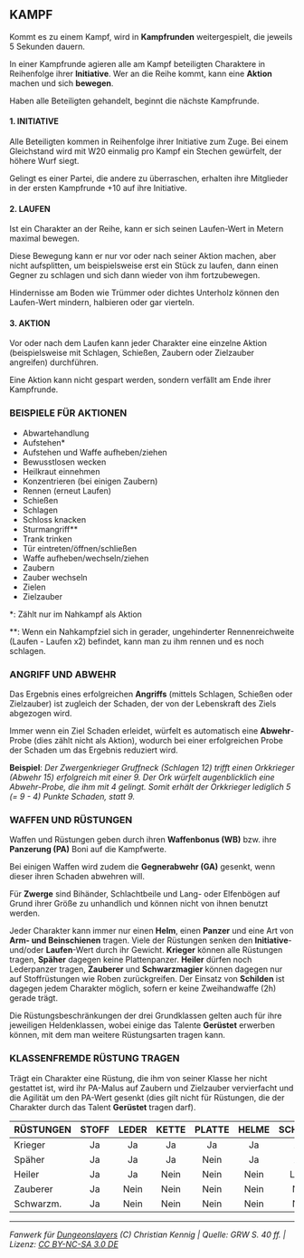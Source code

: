 ## KAMPF

Kommt es zu einem Kampf, wird in **Kampfrunden** weitergespielt, die jeweils 5 Sekunden dauern.

In einer Kampfrunde agieren alle am Kampf beteiligten Charaktere in Reihenfolge ihrer **Initiative**. Wer an die Reihe kommt, kann eine **Aktion** machen und sich **bewegen**.

Haben alle Beteiligten gehandelt, beginnt die nächste Kampfrunde.

#### 1. INITIATIVE

Alle Beteiligten kommen in Reihenfolge ihrer Initiative zum Zuge. Bei einem Gleichstand wird mit W20 einmalig pro Kampf ein Stechen gewürfelt, der höhere Wurf siegt.

Gelingt es einer Partei, die andere zu überraschen, erhalten ihre Mitglieder in der ersten Kampfrunde +10 auf ihre Initiative.

#### 2. LAUFEN

Ist ein Charakter an der Reihe, kann er sich seinen Laufen-Wert in Metern maximal bewegen.

Diese Bewegung kann er nur vor oder nach seiner Aktion machen, aber nicht aufsplitten, um beispielsweise erst ein Stück zu laufen, dann einen Gegner zu schlagen und sich dann wieder von ihm fortzubewegen.

Hindernisse am Boden wie Trümmer oder dichtes Unterholz können den Laufen-Wert mindern, halbieren oder gar vierteln.

#### 3. AKTION

Vor oder nach dem Laufen kann jeder Charakter eine einzelne Aktion (beispielsweise mit Schlagen, Schießen,
Zaubern oder Zielzauber angreifen) durchführen.

Eine Aktion kann nicht gespart werden, sondern verfällt am Ende ihrer Kampfrunde.

### BEISPIELE FÜR AKTIONEN

- Abwartehandlung
- Aufstehen\*
- Aufstehen und Waffe aufheben/ziehen
- Bewusstlosen wecken
- Heilkraut einnehmen
- Konzentrieren (bei einigen Zaubern)
- Rennen (erneut Laufen)
- Schießen
- Schlagen
- Schloss knacken
- Sturmangriff\*\*
- Trank trinken
- Tür eintreten/öffnen/schließen
- Waffe aufheben/wechseln/ziehen
- Zaubern
- Zauber wechseln
- Zielen
- Zielzauber

\*: Zählt nur im Nahkampf als Aktion

\*\*: Wenn ein Nahkampfziel sich in gerader,
ungehinderter Rennenreichweite (Laufen - Laufen x2) befindet, kann man zu ihm rennen und es noch schlagen.

### ANGRIFF UND ABWEHR

Das Ergebnis eines erfolgreichen **Angriffs** (mittels Schlagen, Schießen oder Zielzauber) ist zugleich der Schaden, der von der Lebenskraft des Ziels abgezogen wird.

Immer wenn ein Ziel Schaden erleidet, würfelt es automatisch eine **Abwehr**-Probe (dies zählt nicht als Aktion), wodurch bei einer erfolgreichen Probe der Schaden um das Ergebnis reduziert wird.

**Beispiel**: _Der Zwergenkrieger Gruffneck (Schlagen 12) trifft einen Orkkrieger (Abwehr 15) erfolgreich mit einer 9. Der Ork würfelt augenblicklich eine Abwehr-Probe, die ihm mit 4 gelingt. Somit erhält der Orkkrieger lediglich 5 (= 9 - 4) Punkte Schaden, statt 9._

### WAFFEN UND RÜSTUNGEN

Waffen und Rüstungen geben durch ihren **Waffenbonus (WB)** bzw. ihre **Panzerung (PA)** Boni auf die Kampfwerte.

Bei einigen Waffen wird zudem die **Gegnerabwehr (GA)** gesenkt, wenn dieser ihren Schaden abwehren will.

Für **Zwerge** sind Bihänder, Schlachtbeile und Lang- oder Elfenbögen auf Grund ihrer Größe zu unhandlich und können nicht von ihnen benutzt werden.

Jeder Charakter kann immer nur einen **Helm**, einen **Panzer** und eine Art von **Arm- und Beinschienen** tragen. Viele der Rüstungen senken den **Initiative**- und/oder **Laufen**-Wert durch ihr Gewicht. **Krieger** können alle Rüstungen tragen, **Späher** dagegen keine Plattenpanzer. **Heiler** dürfen noch Lederpanzer tragen, **Zauberer** und **Schwarzmagier** können dagegen nur auf Stoffrüstungen wie Roben zurückgreifen. Der Einsatz von **Schilden** ist dagegen jedem Charakter möglich, sofern er keine Zweihandwaffe (2h) gerade trägt.

Die Rüstungsbeschränkungen der drei Grundklassen gelten auch für ihre jeweiligen Heldenklassen, wobei einige das Talente **Gerüstet** erwerben können, mit dem man weitere Rüstungsarten tragen kann.

### KLASSENFREMDE RÜSTUNG TRAGEN

Trägt ein Charakter eine Rüstung, die ihm von seiner Klasse her nicht gestattet ist, wird ihr PA-Malus auf Zaubern und Zielzauber vervierfacht und die Agilität um den PA-Wert gesenkt (dies gilt nicht für Rüstungen, die der Charakter durch das Talent **Gerüstet** tragen darf).

| RÜSTUNGEN | STOFF | LEDER | KETTE | PLATTE | HELME | SCHIENEN | SCHILDE |
| --------- | :---: | :---: | :---: | :----: | :---: | :------: | :-----: |
| Krieger   |  Ja   |  Ja   |  Ja   |   Ja   |  Ja   |   Alle   |  Alle   |
| Späher    |  Ja   |  Ja   |  Ja   |  Nein  |  Ja   |   Alle   |  Alle   |
| Heiler    |  Ja   |  Ja   | Nein  |  Nein  | Nein  |  Leder   |  Alle   |
| Zauberer  |  Ja   | Nein  | Nein  |  Nein  | Nein  |   Nein   |  Alle   |
| Schwarzm. |  Ja   | Nein  | Nein  |  Nein  | Nein  |   Nein   |  Alle   |

---

_Fanwerk für [Dungeonslayers](https://www.dungeonslayers.net/) (C) Christian Kennig | Quelle: GRW S. 40 ff. | Lizenz: [CC BY-NC-SA 3.0 DE](https://creativecommons.org/licenses/by-nc-sa/3.0/de/)_
